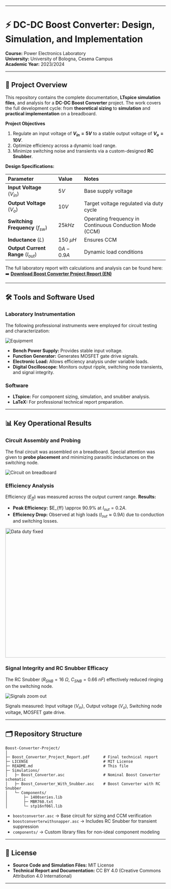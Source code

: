 
---

# ⚡ DC-DC Boost Converter: Design, Simulation, and Implementation

**Course:** Power Electronics Laboratory  
**University:** University of Bologna, Cesena Campus  
**Academic Year:** 2023/2024  

---

## 📌 Project Overview

This repository contains the complete documentation, **LTspice simulation files**, and analysis for a **DC-DC Boost Converter** project. The work covers the full development cycle: from **theoretical sizing** to **simulation** and **practical implementation** on a breadboard.

**Project Objectives**

1.  Regulate an input voltage of **$V_{in} = 5 V$** to a stable output voltage of **$V_{o} = 10 V$**.
2.  Optimize efficiency across a dynamic load range.
3.  Minimize switching noise and transients via a custom-designed **RC Snubber**.

**Design Specifications:**

| Parameter                            | Value         | Notes                                                   |
| :----------------------------------- | :------------ | :------------------------------------------------------ |
| **Input Voltage** ($V_{in}$)         | $5 V$         | Base supply voltage                                     |
| **Output Voltage** ($V_{o}$)         | $10 V$        | Target voltage regulated via duty cycle                 |
| **Switching Frequency** ($f_{sw}$)   | $25 kHz$      | Operating frequency in Continuous Conduction Mode (CCM) |
| **Inductance** ($L$)                 | $150 \ \mu H$ | Ensures CCM                                             |
| **Output Current Range** ($I_{out}$) | $0 A - 0.9 A$ | Dynamic load conditions                                 |

The full laboratory report with calculations and analysis can be found here:
➡️ **[Download Boost Converter Project Report (EN)](Boost_Converter_Project_Report.pdf)**

---

## 🛠️ Tools and Software Used

### Laboratory Instrumentation

The following professional instruments were employed for circuit testing and characterization:


![Equipment](https://github.com/user-attachments/assets/6fc4b627-11d3-4b46-b8af-b71e37f9eefd)


* **Bench Power Supply:** Provides stable input voltage.
* **Function Generator:** Generates MOSFET gate drive signals.
* **Electronic Load:** Allows efficiency analysis under variable loads.
* **Digital Oscilloscope:** Monitors output ripple, switching node transients, and signal integrity.

### Software

* **LTspice:** For component sizing, simulation, and snubber analysis.
* **LaTeX:** For professional technical report preparation.

---

## 📊 Key Operational Results

### Circuit Assembly and Probing

The final circuit was assembled on a breadboard. Special attention was given to **probe placement** and minimizing parasitic inductances on the switching node.


![Circuit on breadboard](https://github.com/user-attachments/assets/defd7ef7-d612-4425-9ebd-276aa2fae615)



### Efficiency Analysis

Efficiency ($E_{ff}$) was measured across the output current range. **Results:**

* **Peak Efficiency:** $E_{ff} \approx 90.9\% at $I_{out} = 0.2 A$.
* **Efficiency Drop:** Observed at high loads ($I_{out} \approx 0.9 A$) due to conduction and switching losses.


<img width="2136" height="406" alt="Data duty fixed" src="https://github.com/user-attachments/assets/0cb97135-18c4-4d57-86c6-4d941e4f02a5" />


### Signal Integrity and RC Snubber Efficacy

The RC Snubber ($R_{SNB} = 16 \ \Omega$, $C_{SNB} = 0.66 \ nF$) effectively reduced ringing on the switching node.


![Signals zoom out](https://github.com/user-attachments/assets/ac16af6a-6ba7-4589-add7-7f3c5b65e1f7)


Signals measured: Input voltage ($V_{in}$), Output voltage ($V_{o}$), Switching node voltage, MOSFET gate drive.

---

## 🗂️ Repository Structure

```
Boost-Converter-Project/
│
├─ Boost_Converter_Project_Report.pdf      # Final technical report
├─ LICENSE                                 # MIT License
├─ README.md                               # This file
├─ Simulations/
│   ├─ Boost_Converter.asc                 # Nominal Boost Converter schematic
│   ├─ Boost_Converter_With_Snubber.asc    # Boost Converter with RC Snubber
│   └─ Components/
│       ├─ 1400series.lib
│       ├─ MBR760.txt
│       └─ stp16nf06l.lib
```

* `boostconverter.asc` → Base circuit for sizing and CCM verification
* `boostconverterwithsnapper.asc` → Includes RC Snubber for transient suppression
* `components/` → Custom library files for non-ideal component modeling

---

## 📜 License

* **Source Code and Simulation Files:** MIT License
* **Technical Report and Documentation:** CC BY 4.0 (Creative Commons Attribution 4.0 International)

---

